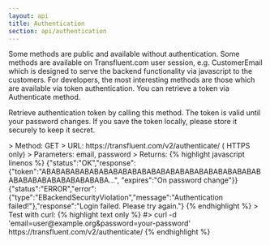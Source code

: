 ```yaml
---
layout: api
title: Authentication
section: api/authentication
---
```


<p>Some methods are public and available without authentication. Some methods are available on Transfluent.com user session, e.g. CustomerEmail which is designed to serve the backend functionality via javascript to the customers. For developers, the most interesting methods are those which are available via token authentication. You can retrieve a token via Authenticate method.</p>
<p>Retrieve authentication token by calling this method. The token is valid until your password changes. If you save the token locally, please store it securely to keep it secret.</p>
>  Method: GET  
>  URL: https://transfluent.com/v2/authenticate/ ( HTTPS only)  
>  Parameters: email, password  
>  Returns:  
  {% highlight javascript linenos %}
  {"status":"OK","response":{"token":"ABABABABABABABABABABABABABABABABABABABABABABABABABABABABABABABABABA...", "expires":"On password change"}}
    {"status":"ERROR","error":{"type":"EBackendSecurityViolation","message":"Authentication failed!"},"response":"Login failed. Please try again."}  
  {% endhighlight %}
>  Test with curl:  
    {% highlight text only %}
#> curl -d 'email=user@example.org&password=your-password' https://transfluent.com/v2/authenticate/
    {% endhighlight %}
<div>